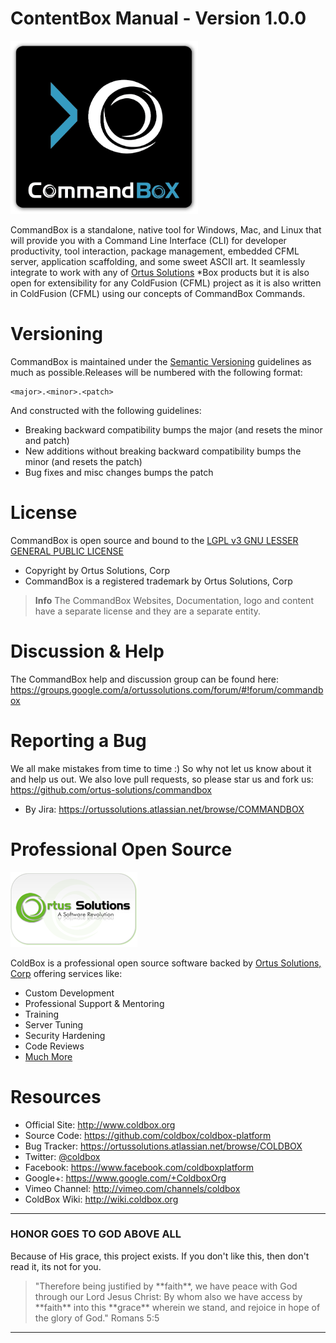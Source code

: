 # ContentBox Manual - Version 1.0.0
<img src="images/CommandBoxLogo.png" width="300" alt="CommandBox" />

CommandBox is a standalone, native tool for Windows, Mac, and Linux that will provide you with a Command Line Interface (CLI) for developer productivity, tool interaction, package management, embedded CFML server, application scaffolding, and some sweet ASCII art. It seamlessly integrate to work with any of [Ortus Solutions](http://www.ortussolutions.com/products) *Box products but it is also open for extensibility for any ColdFusion (CFML) project as it is also written in ColdFusion (CFML) using our concepts of CommandBox Commands.



# Versioning
CommandBox is maintained under the [Semantic Versioning](http://semver.org) guidelines as much as possible.Releases will be numbered with the following format:

```
<major>.<minor>.<patch>
```

And constructed with the following guidelines:

* Breaking backward compatibility bumps the major (and resets the minor and patch)
* New additions without breaking backward compatibility bumps the minor (and resets the patch)
* Bug fixes and misc changes bumps the patch


# License
CommandBox is open source and bound to the [LGPL v3 GNU LESSER GENERAL PUBLIC LICENSE](https://www.gnu.org/licenses/lgpl.html)

* Copyright by Ortus Solutions, Corp
* CommandBox is a registered trademark by Ortus Solutions, Corp


>**Info** The CommandBox Websites, Documentation, logo and content have a separate license and they are a separate entity.

# Discussion & Help
The CommandBox help and discussion group can be found here: https://groups.google.com/a/ortussolutions.com/forum/#!forum/commandbox

# Reporting a Bug
We all make mistakes from time to time :) So why not let us know about it and help us out.  We also love pull requests, so please star us and fork us: https://github.com/ortus-solutions/commandbox
* By Jira: https://ortussolutions.atlassian.net/browse/COMMANDBOX


# Professional Open Source
![Ortus Solutions, Corp](images/ortussolutions_button.png)

ColdBox is a professional open source software backed by [Ortus Solutions, Corp](http://www.ortussolutions.com/services) offering services like:
* Custom Development
* Professional Support & Mentoring
* Training
* Server Tuning
* Security Hardening
* Code Reviews
* [Much More](http://www.ortussolutions.com/services)

# Resources
* Official Site: http://www.coldbox.org
* Source Code: https://github.com/coldbox/coldbox-platform
* Bug Tracker: https://ortussolutions.atlassian.net/browse/COLDBOX
* Twitter: [@coldbox](http://www.twitter.com/coldbox)
* Facebook: https://www.facebook.com/coldboxplatform
* Google+: https://www.google.com/+ColdboxOrg
* Vimeo Channel: http://vimeo.com/channels/coldbox
* ColdBox Wiki: http://wiki.coldbox.org


---

### HONOR GOES TO GOD ABOVE ALL
Because of His grace, this project exists. If you don't like this, then don't read it, its not for you.

<blockquote>
"Therefore being justified by **faith**, we have peace with God through our Lord Jesus Christ:
By whom also we have access by **faith** into this **grace** wherein we stand, and rejoice in hope of the glory of God." Romans 5:5
</blockquote>

---






